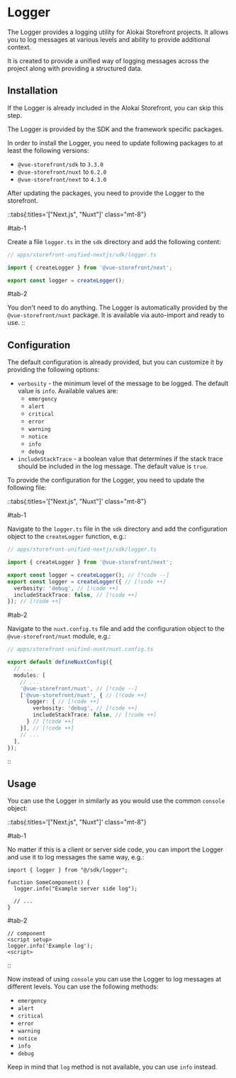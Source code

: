 # Logger

The Logger provides a logging utility for Alokai Storefront projects. It allows you to log messages at various levels and ability to provide additional context.

It is created to provide a unified way of logging messages across the project along with providing a structured data.

## Installation

If the Logger is already included in the Alokai Storefront, you can skip this step.

The Logger is provided by the SDK and the framework specific packages.

In order to install the Logger, you need to update following packages to at least the following versions:

- `@vue-storefront/sdk` to `3.3.0`
- `@vue-storefront/nuxt` to `6.2.0`
- `@vue-storefront/next` to `4.3.0`

After updating the packages, you need to provide the Logger to the storefront.

::tabs{:titles='["Next.js", "Nuxt"]' class="mt-8"}

#tab-1

Create a file `logger.ts` in the `sdk` directory and add the following content:

```ts
// apps/storefront-unified-nextjs/sdk/logger.ts

import { createLogger } from '@vue-storefront/next';

export const logger = createLogger();

```


#tab-2

You don't need to do anything. The Logger is automatically provided by the `@vue-storefront/nuxt` package. It is available via auto-import and ready to use.
::

## Configuration

The default configuration is already provided, but you can customize it by providing the following options:

- `verbosity` - the minimum level of the message to be logged. The default value is `info`. Available values are:
  - `emergency`
  - `alert`
  - `critical`
  - `error`
  - `warning`
  - `notice`
  - `info`
  - `debug`
- `includeStackTrace` - a boolean value that determines if the stack trace should be included in the log message. The default value is `true`.

To provide the configuration for the Logger, you need to update the following file:

::tabs{:titles='["Next.js", "Nuxt"]' class="mt-8"}

#tab-1

Navigate to the `logger.ts` file in the `sdk` directory and add the configuration object to the `createLogger` function, e.g.:

```ts
// apps/storefront-unified-nextjs/sdk/logger.ts

import { createLogger } from '@vue-storefront/next';

export const logger = createLogger(); // [!code --]
export const logger = createLogger({ // [!code ++]
  verbosity: 'debug', // [!code ++]
  includeStackTrace: false, // [!code ++]
}); // [!code ++]
```

#tab-2

Navigate to the `nuxt.config.ts` file and add the configuration object to the `@vue-storefront/nuxt` module, e.g.:
```ts
// apps/storefront-unified-nuxt/nuxt.config.ts

export default defineNuxtConfig({
  // ...
  modules: [
    // ...
    '@vue-storefront/nuxt', // [!code --]
    ['@vue-storefront/nuxt', { // [!code ++]
      logger: { // [!code ++]
        verbosity: 'debug', // [!code ++]
        includeStackTrace: false, // [!code ++]
      } // [!code ++]
    }], // [!code ++]
    // ...
  ],
});

```
::

## Usage

You can use the Logger in similarly as you would use the common `console` object:

::tabs{:titles='["Next.js", "Nuxt"]' class="mt-8"}

#tab-1

No matter if this is a client or server side code, you can import the Logger and use it to log messages the same way, e.g.:
```tsx
import { logger } from "@/sdk/logger";

function SomeComponent() {
  logger.info("Example server side log");

  // ...
}
```


#tab-2

```vue
// component
<script setup>
logger.info('Example log');
<script>
```

::

Now instead of using `console` you can use the Logger to log messages at different levels.
You can use the following methods:
- `emergency`
- `alert`
- `critical`
- `error`
- `warning`
- `notice`
- `info`
- `debug`

Keep in mind that `log` method is not available, you can use `info` instead.
